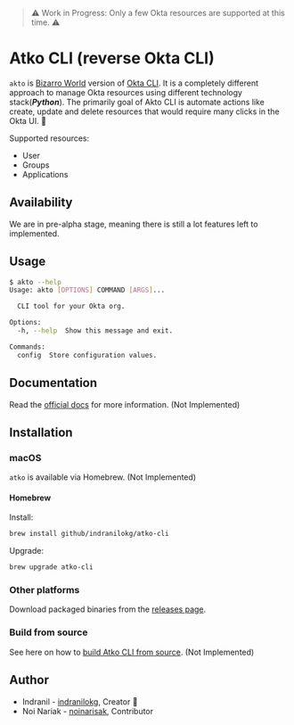 > :warning: Work in Progress: Only a few Okta resources are supported at this time. :warning:

# Atko CLI (reverse Okta CLI)

`akto` is [Bizarro World](https://en.wikipedia.org/wiki/Bizarro) version of [Okta CLI](https://github.com/oktadeveloper/okta-cli). It is a completely different approach to manage Okta resources using different technology stack(***Python***). The primarily goal of Akto CLI is automate actions like create, update and delete resources that would require many clicks in the Okta UI. :tada:

Supported resources:

* User
* Groups
* Applications

## Availability

We are in pre-alpha stage, meaning there is still a lot features left to implemented.

## Usage

```bash
$ akto --help
Usage: akto [OPTIONS] COMMAND [ARGS]...

  CLI tool for your Okta org.

Options:
  -h, --help  Show this message and exit.

Commands:
  config  Store configuration values.
```

## Documentation

Read the [official docs](https://okt-cli.github.com/manual/) for more information. (Not Implemented)


<!-- this anchor is linked to from elsewhere, so avoid renaming it -->
## Installation

### macOS

`atko` is available via Homebrew. (Not Implemented)

#### Homebrew

Install:

```bash
brew install github/indranilokg/atko-cli
```

Upgrade:

```bash
brew upgrade atko-cli
```

### Other platforms

Download packaged binaries from the [releases page][].

### Build from source

See here on how to [build Atko CLI from source](/docs/source.md). (Not Implemented)

## Author

* Indranil - [indranilokg](https://github.com/indranilokg), Creator :tada:
* Noi Nariak - [noinarisak](https://github.com/indranilokg), Contributor

<!-- # Markdown Mapping -->
[docs]: https://atko-cli.github.com/manual
[releases page]: https://github.com/indranilokg/atko-cli/releases/latest
[contributing page]: https://github.com/indranilokg/atko-cli/trunk/.github/CONTRIBUTING.md
